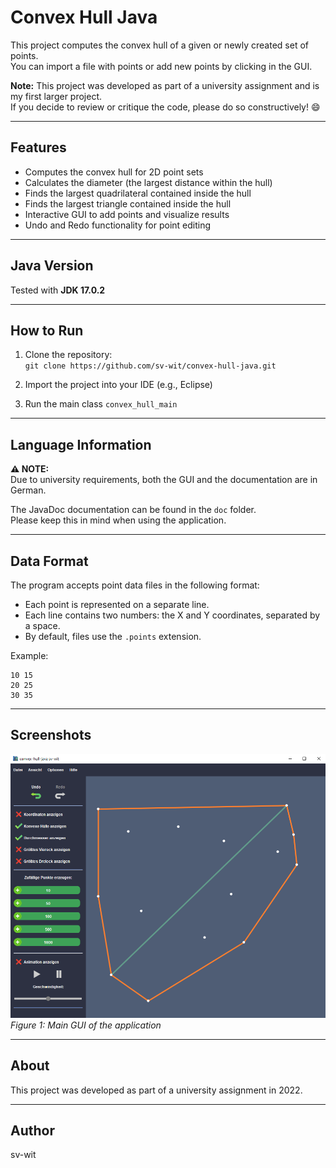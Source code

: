 # Convex Hull Java

This project computes the convex hull of a given or newly created set of points.  
You can import a file with points or add new points by clicking in the GUI.  

**Note:** This project was developed as part of a university assignment and is my first larger project.  
If you decide to review or critique the code, please do so constructively! 😄

---

## Features

- Computes the convex hull for 2D point sets
- Calculates the diameter (the largest distance within the hull)
- Finds the largest quadrilateral contained inside the hull
- Finds the largest triangle contained inside the hull
- Interactive GUI to add points and visualize results
- Undo and Redo functionality for point editing

---

## Java Version

Tested with **JDK 17.0.2**

---

## How to Run

1. Clone the repository:  
   `git clone https://github.com/sv-wit/convex-hull-java.git`

2. Import the project into your IDE (e.g., Eclipse)

3. Run the main class `convex_hull_main`

---

## Language Information

**⚠️ NOTE:**  
Due to university requirements, both the GUI and the documentation are in German.  

The JavaDoc documentation can be found in the `doc` folder.  
Please keep this in mind when using the application.

---

## Data Format

The program accepts point data files in the following format:

- Each point is represented on a separate line.
- Each line contains two numbers: the X and Y coordinates, separated by a space.
- By default, files use the `.points` extension.

Example:
```
10 15
20 25
30 35
```

---

## Screenshots

![Main GUI](screenshots/screenshot.png)  
*Figure 1: Main GUI of the application*

---

## About

This project was developed as part of a university assignment in 2022.

---

## Author

sv-wit

